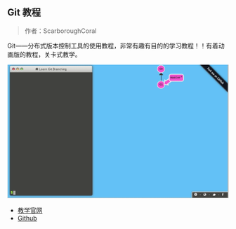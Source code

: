 ## Git 教程
> 作者：ScarboroughCoral


Git——分布式版本控制工具的使用教程，非常有趣有目的的学习教程！！有着动画版的教程，关卡式教学。

![git 教程](../pics/git-guide.gif)

* [教学官网](https://learngitbranching.js.org/)
* [Github](https://github.com/pcottle/learnGitBranching)
